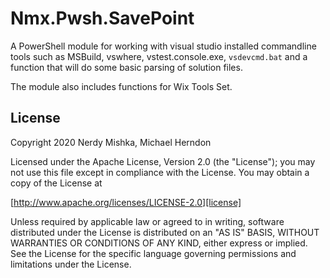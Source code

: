 # Nmx.Pwsh.SavePoint

A PowerShell module for working with visual studio installed commandline tools
such as MSBuild, vswhere, vstest.console.exe, `vsdevcmd.bat` and a function that
will do some basic parsing of solution files.

The module also includes functions for Wix Tools Set.

## License

Copyright 2020 Nerdy Mishka, Michael Herndon

Licensed under the Apache License, Version 2.0 (the "License");
you may not use this file except in compliance with the License.
You may obtain a copy of the License at

  [http://www.apache.org/licenses/LICENSE-2.0][license]

Unless required by applicable law or agreed to in writing, software
distributed under the License is distributed on an "AS IS" BASIS,
WITHOUT WARRANTIES OR CONDITIONS OF ANY KIND, either express or implied.
See the License for the specific language governing permissions and
limitations under the License.

[license]: http://www.apache.org/licenses/LICENSE-2.0
